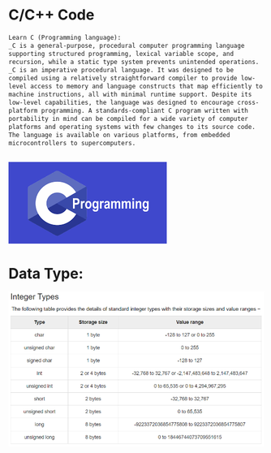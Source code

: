 # C/C++ Code

```
Learn C (Programming language):
_C is a general-purpose, procedural computer programming language supporting structured programming, lexical variable scope, and recursion, while a static type system prevents unintended operations. 
_C is an imperative procedural language. It was designed to be compiled using a relatively straightforward compiler to provide low-level access to memory and language constructs that map efficiently to machine instructions, all with minimal runtime support. Despite its low-level capabilities, the language was designed to encourage cross-platform programming. A standards-compliant C program written with portability in mind can be compiled for a wide variety of computer platforms and operating systems with few changes to its source code. The language is available on various platforms, from embedded microcontrollers to supercomputers.


```





<img src="img/download.png">

# Data Type:

<img src="https://github.com/nightbaronpro/Code/blob/master/img/Capture.png?raw=true">

